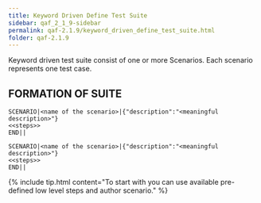```yaml
---
title: Keyword Driven Define Test Suite
sidebar: qaf_2_1_9-sidebar
permalink: qaf-2.1.9/keyword_driven_define_test_suite.html
folder: qaf-2.1.9
---
```


Keyword driven test suite consist of one or more Scenarios. Each scenario represents one test case.

## FORMATION OF SUITE

```
SCENARIO|<name of the scenario>|{"description":"<meaningful description>"}
<<steps>>
END||
  
SCENARIO|<name of the scenario>|{"description":"<meaningful description>"}
<<steps>>
END||
```

{% include tip.html content="To start with you can use available pre-defined low level steps and author scenario." %} 

